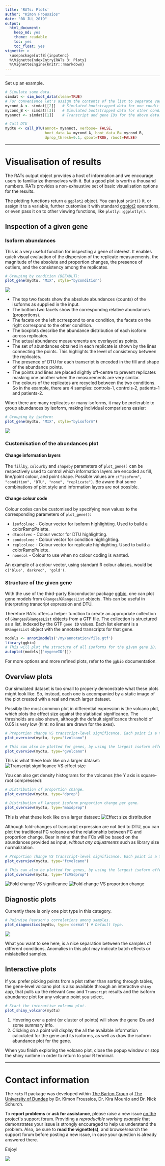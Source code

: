 ```yaml
---
title: 'RATs: Plots'
author: "Kimon Froussios"
date: "08 JUL 2019"
output:
  html_document:
    keep_md: yes
    theme: readable
    toc: yes
    toc_float: yes
vignette: >
  \usepackage[utf8]{inputenc}
  %\VignetteIndexEntry{RATs 3: Plots} 
  %\VignetteEngine{knitr::rmarkdown} 
---
```




***



Set up an example.


```r
# Simulate some data.
simdat <- sim_boot_data(clean=TRUE) 
# For convenience let's assign the contents of the list to separate variables
mycond_A <- simdat[[2]]   # Simulated bootstrapped data for one condition.
mycond_B <- simdat[[3]]   # Simulated bootstrapped data for other condition.
myannot <- simdat[[1]]    # Transcript and gene IDs for the above data.

# Call DTU
mydtu <- call_DTU(annot= myannot, verbose= FALSE,
                  boot_data_A= mycond_A, boot_data_B= mycond_B,
                  dprop_thresh=0.1, qboot=TRUE, rboot=FALSE)
```


***


# Visualisation of results


The RATs output object provides a host of information and we encourage users to familiarize themselves with it. 
But a good plot is worth a thousand numbers. RATs provides a non-exhaustive set of basic visualisation options for the results.

The plotting functions return a `ggplot2` object. You can just `print()` it, or assign it to a variable, further customise it with standard [ggplot2](http://ggplot2.org) operations, or even pass it on to other viewing functions, like `plotly::ggplotly()`.

## Inspection of a given gene

### Isoform abundances

This is a very useful function for inspecting a gene of interest. It enables quick visual evaluation of the dispersion of the replicate measurements, the magnitude of the absolute and proportion changes, the presence of outliers, and the consistency among the replicates.


```r
# Grouping by condition (DEFAULT):
plot_gene(mydtu, "MIX", style="bycondition")
```

![](/Users/kimon.froussios/GitHub/RATS/vignettes/plots_files/figure-html/unnamed-chunk-3-1.png)<!-- -->

* The top two facets show the absolute abundances (counts) of the isoforms as supplied in the input. 
* The bottom two facets show the correspondng relative abundances (proportions). 
* The facets on the left ocrrespond to one condition, the facets on the right correspond to the other condition.
* The boxplots describe the abundance distribution of each isoform across replicates. 
* The actual abundance measurements are overlayed as points.
* The set of abundances obtained in each replicate is shown by the lines connecting the points. This highlights the level of consistency between the replicates. 
* The presence of DTU for each transcript is encoded in the fill and shape of the abundance points.
* The points and lines are placed slightly off-centre to prevent replicates masking one another when the measurements are very similar. 
* The colours of the replicates are recycled between the two conditions. So in the example, there are 4 samples: controls-1, controls-2, patients-1 and patients-2.

When there are many replicates or many isoforms, it may be preferable to group abundances by isoform, making individual comparisons easier:


```r
# Grouping by isoform:
plot_gene(mydtu, "MIX", style="byisoform")
```

![](/Users/kimon.froussios/GitHub/RATS/vignettes/plots_files/figure-html/unnamed-chunk-4-1.png)<!-- -->

### Customisation of the abundances plot

#### Change information layers

The `fillby`, `colourby` and `shapeby` parameters of `plot_gene()` can be respectively used to control which information layers
are encoded as fill, line/point colour, and point shape. Possible values are `c("isoform", "condition", "DTU", "none", "replicate")`.
Be aware that some combinations of plot style and information layers are not possible.

#### Change colour code

Colour codes can be customised by specifying new values to the corresponding parameters of `plot_gene()`:

* `isofcolvec` - Colour vector for isoform highlighting. Used to build a colorRampPalette.
* `dtucolvec` - Colour vector for DTU highlighting.
* `condcolvec` - Colour vector for condition highlighting.
* `replcolvec` - Colour vector for replicate highlighting. Used to build a colorRampPalette.
* `nonecol` - Colour to use when no colour coding is wanted.

An example of a colour vector, using standard R colour aliases, would be `c('blue', darkred', 'gold')`.


### Structure of the given gene

With the use of the third-party Bioconductor package [ggbio](https://bioconductor.org/packages/release/bioc/html/ggbio.html), one can plot gene models from `GRanges`/`GRangesList` objects. This can be useful in interpreting transcript expression and DTU.

Therefore RATs offers a helper function to create an appropriate collection of `GRanges`/`GRangesList` objects from a GTF file. The collection is structured as a list, indexed by the GTF `gene ID` values. Each list element is a `GRangesList` object with the annotated transcripts for that gene.


```r
models <- annot2models('/my/annotation/file.gtf')
library(ggbio)
# This will plot the structure of all isoforms for the given gene ID.
autoplot(models[['mygeneID']])
```

For more options and more refined plots, refer to the `ggbio` documentation.


## Overview plots

Our simulated dataset is too small to properly demonstrate what these plots might look like.
So, instead, each one is accompanied by a static image of the plot created with a real and much larger dataset.

Possibly the most common plot in differential expression is the volcano plot, which plots the effect size against 
the statistical significance. The thresholds are also shown, although the default significance threshold of 0.05
is very low (hint: no lines are drawn for the axes).


```r
# Proportion change VS transcript-level significance. Each point is a transcript
plot_overview(mydtu, type="tvolcano")

# This can also be plotted for genes, by using the largest isoform effect size as proxy.
plot_overview(mydtu, type="gvolcano")
```

This is what these look like on a larger dataset:
![Transcript significance VS effect size](./figs/tvolcano.jpg)

You can also get density histograms for the volcanos (the Y axis is square-root compressed):


```r
# Distribution of proportion change.
plot_overview(mydtu, type="dprop")

# Distribution of largest isoform proportion change per gene.
plot_overview(mydtu, type="maxdprop")
```

This is what these look like on a larger dataset:
![Effect size distribution](./figs/dprop.jpg)

Although fold-changes of transcript expression are not tied to DTU, you can plot the traditional FC volcano and the relationship between FC and proportion change. Bear in mind that the FCs will be based on the abundances provided as input, *without any adjustments* such as library size normalization.


```r
# Proportion change VS transcript-level significance. Each point is a transcript
plot_overview(mydtu, type="fcvolcano")

# This can also be plotted for genes, by using the largest isoform effect size as proxy.
plot_overview(mydtu, type="fcVSdprop")
```

![Fold change VS significance](./figs/fcvolcano.jpg)
![Fold change VS proportion change](./figs/fcvsdprop.jpg)


## Diagnostic plots

Currently there is only one plot type in this category.


```r
# Pairwise Pearson's correlations among samples.
plot_diagnostics(mydtu, type='cormat') # Default type.
```

![](/Users/kimon.froussios/GitHub/RATS/vignettes/plots_files/figure-html/unnamed-chunk-9-1.png)<!-- -->

What you want to see here, is a nice separation between the samples of different conditions.
Anomalies in this plot may indicate batch effects or mislabelled samples.


## Interactive plots

If you prefer picking points from a plot rather than sorting through tables, the gene-level volcano plot is also available through 
an interactive `shiny` app, that pulls up the relevant `Gene` and `Transcript` results and the isoform abundance plot 
for any volcano point you select.


```r
# Start the interactive volcano plot.
plot_shiny_volcano(mydtu)
```

1. Hovering over a point (or cluster of points) will show the gene IDs and some summary info.
2. Clicking on a point will display the all the available information calculated for the gene and its isoforms, as
well as draw the isoform abundance plot for the gene.

When you finish exploring the volcano plot, close the popup window or stop the shiny runtime in order to return to your R terminal.


***


# Contact information

The `rats` R package was developed within [The Barton Group](http://www.compbio.dundee.ac.uk) at [The University of Dundee](http://www.dundee.ac.uk)
by Dr. Kimon Froussios, Dr. Kira Mourão and Dr. Nick Schurch.

To **report problems** or **ask for assistance**, please raise a new issue [on the project's support forum](https://github.com/bartongroup/Rats/issues).
Providing a *reproducible working example* that demonstrates your issue is strongly encouraged to help us understand the problem. Also, be sure 
to **read the vignette(s)**, and browse/search the support forum before posting a new issue, in case your question is already answered there.

Enjoy!

![](./figs/rats_logo.png)


